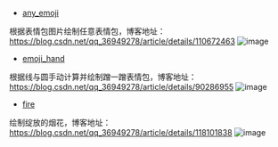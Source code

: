 - [any_emoji](any_emoji.py)

根据表情包图片绘制任意表情包，博客地址：https://blog.csdn.net/qq_36949278/article/details/110672463
![image](https://img-blog.csdnimg.cn/20201204210323837.jpg?x-oss-process=image/watermark,type_ZmFuZ3poZW5naGVpdGk,shadow_10,text_aHR0cHM6Ly9ibG9nLmNzZG4ubmV0L3FxXzM2OTQ5Mjc4,size_16,color_FFFFFF,t_70#pic_center)
- [emoji_hand](emoji_hand.py)

根据线与圆手动计算并绘制蹭一蹭表情包，博客地址：https://blog.csdn.net/qq_36949278/article/details/90286955
![image](https://img-blog.csdnimg.cn/20190517100316669.png#pic_center)
- [fire](fire.py)

绘制绽放的烟花，博客地址：https://blog.csdn.net/qq_36949278/article/details/118101838
![image](https://img-blog.csdnimg.cn/20210622114744727.gif#pic_center)